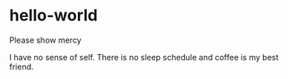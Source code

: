 # hello-world
Please show mercy

I have no sense of self.
There is no sleep schedule and coffee is my best friend.
